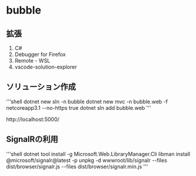 # bubble
## 拡張
1. C#
1. Debugger for Firefox
1. Remote - WSL
1. vscode-solution-explorer

## ソリューション作成
'''shell
dotnet new sln -n bubble
dotnet new mvc -n bubble.web -f netcoreapp3.1 --no-https true
dotnet sln add bubble.web
'''

http://localhost:5000/


## SignalRの利用
'''shell
dotnet tool install -g Microsoft.Web.LibraryManager.Cli
libman install @microsoft/signalr@latest -p unpkg -d wwwroot/lib/signalr --files dist/browser/signalr.js --files dist/browser/signalr.min.js
'''

